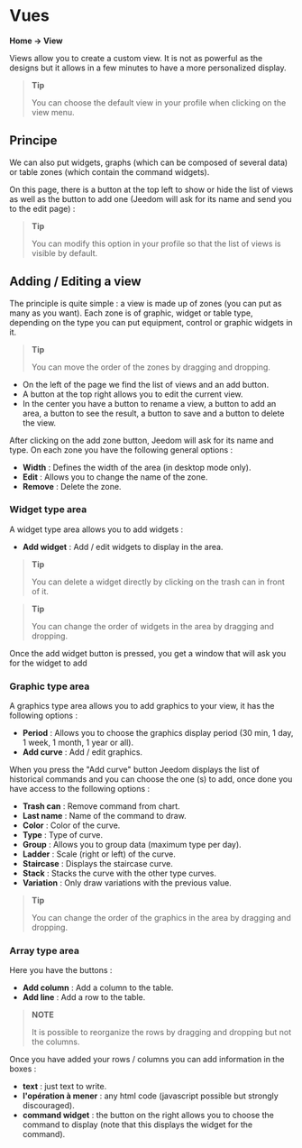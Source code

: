 # Vues
**Home → View**

Views allow you to create a custom view.
It is not as powerful as the designs but it allows in a few minutes to have a more personalized display.

> **Tip**
>
> You can choose the default view in your profile when clicking on the view menu.

## Principe

We can also put widgets, graphs (which can be composed of several data) or table zones (which contain the command widgets).

On this page, there is a button at the top left to show or hide the list of views as well as the button to add one (Jeedom will ask for its name and send you to the edit page) :

> **Tip**
>
> You can modify this option in your profile so that the list of views is visible by default.

## Adding / Editing a view

The principle is quite simple : a view is made up of zones (you can put as many as you want). Each zone is of graphic, widget or table type, depending on the type you can put equipment, control or graphic widgets in it.

> **Tip**
>
> You can move the order of the zones by dragging and dropping.

- On the left of the page we find the list of views and an add button.
- A button at the top right allows you to edit the current view.
- In the center you have a button to rename a view, a button to add an area, a button to see the result, a button to save and a button to delete the view.

After clicking on the add zone button, Jeedom will ask for its name and type.
On each zone you have the following general options :

- **Width** : Defines the width of the area (in desktop mode only).
- **Edit** : Allows you to change the name of the zone.
- **Remove** : Delete the zone.

### Widget type area

A widget type area allows you to add widgets :

- **Add widget** : Add / edit widgets to display in the area.

> **Tip**
>
> You can delete a widget directly by clicking on the trash can in front of it.

> **Tip**
>
> You can change the order of widgets in the area by dragging and dropping.

Once the add widget button is pressed, you get a window that will ask you for the widget to add

### Graphic type area

A graphics type area allows you to add graphics to your view, it has the following options :

- **Period** : Allows you to choose the graphics display period (30 min, 1 day, 1 week, 1 month, 1 year or all).
- **Add curve** : Add / edit graphics.

When you press the &quot;Add curve&quot; button Jeedom displays the list of historical commands and you can choose the one (s) to add, once done you have access to the following options :

- **Trash can** : Remove command from chart.
- **Last name** : Name of the command to draw.
- **Color** : Color of the curve.
- **Type** : Type of curve.
- **Group** : Allows you to group data (maximum type per day).
- **Ladder** : Scale (right or left) of the curve.
- **Staircase** : Displays the staircase curve.
- **Stack** : Stacks the curve with the other type curves.
- **Variation** : Only draw variations with the previous value.

> **Tip**
>
> You can change the order of the graphics in the area by dragging and dropping.

### Array type area

Here you have the buttons :

- **Add column** : Add a column to the table.
- **Add line** : Add a row to the table.

> **NOTE**
>
> It is possible to reorganize the rows by dragging and dropping but not the columns.

Once you have added your rows / columns you can add information in the boxes :

- **text** : just text to write.
- **l'opération à mener** : any html code (javascript possible but strongly discouraged).
- **command widget** : the button on the right allows you to choose the command to display (note that this displays the widget for the command).


